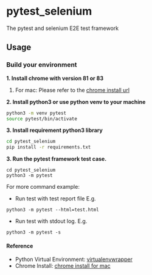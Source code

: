 # pytest_selenium
The pytest and selenium E2E test framework



## Usage
### Build your environment
**1. Install chrome with version 81 or 83**

1. For mac: Please refer to the [chrome install url](https://google-chrome.en.uptodown.com/mac/download/2245134)

**2. Install python3 or use python venv to your machine**
```sh
python3 -m venv pytest
source pytest/bin/activate
```

**3. Install requirement python3 library**

```sh
cd pytest_selenium
pip install -r requirements.txt
```

**3. Run the pytest framework test case.**

```
cd pytest_selenium
python3 -m pytest
```
For more command example:
* Run test with test report file E.g.
```
python3 -m pytest --html=test.html
```

* Run test with stdout log. E.g.
```
python3 -m pytest -s
```

#### Reference
* Python Virtual Environment: [virtualenvwrapper](https://virtualenvwrapper.readthedocs.io/en/latest/index.html#)
* Chrome Install: [chrome install for mac](https://google-chrome.en.uptodown.com/mac)